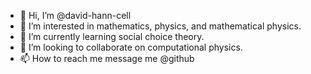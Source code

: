 - 👋 Hi, I’m @david-hann-cell
- 👀 I’m interested in mathematics, physics, and mathematical physics.
- 🌱 I’m currently learning social choice theory.
- 💞️ I’m looking to collaborate on computational physics.
- 📫 How to reach me message me @github

<!---
david-hann-cell/david-hann-cell is a ✨ special ✨ repository because its `README.md` (this file) appears on your GitHub profile.
You can click the Preview link to take a look at your changes.
--->

